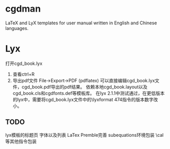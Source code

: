 cgdman
======

LaTeX and LyX templates for user manual written in English and Chinese languages.

Lyx
======
打开cgd_book.lyx
1. 查看ctrl+R 
2. 导出pdf文件 File->Export->PDF (pdflatex)
可以直接编辑cgd_book.lyx文件，cgd_book.pdf导出的pdf结果。
依赖本地cgd_book.layout以及cgd_book.cls和cgdfonts.def等模板库。
在lyx 2.1.1中测试通过，在更低版本的lyx中，需要将cgd_book.lyx文件中的\lyxformat 474指令的版本数字改小。

TODO
---------
lyx模板的标题页
字体以及列表
LaTex Premble完善
subequations环境包装
\cal等其他指令包装
